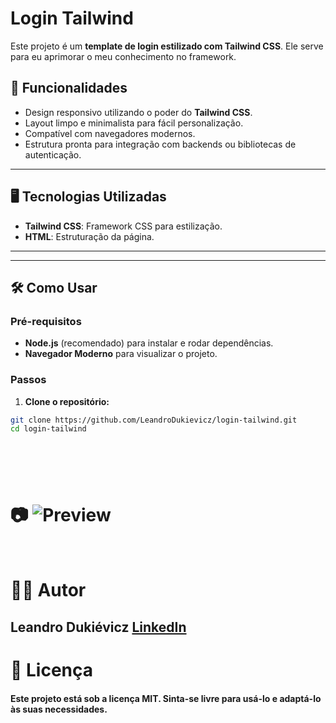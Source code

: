 # Login Tailwind

Este projeto é um **template de login estilizado com Tailwind CSS**. Ele serve para eu aprimorar o meu conhecimento no framework.

## 🚀 Funcionalidades

- Design responsivo utilizando o poder do **Tailwind CSS**.
- Layout limpo e minimalista para fácil personalização.
- Compatível com navegadores modernos.
- Estrutura pronta para integração com backends ou bibliotecas de autenticação.

---

## 🖥️ Tecnologias Utilizadas

- **Tailwind CSS**: Framework CSS para estilização.
- **HTML**: Estruturação da página.

---

---

## 🛠️ Como Usar

### Pré-requisitos

- **Node.js** (recomendado) para instalar e rodar dependências.
- **Navegador Moderno** para visualizar o projeto.

### Passos

1. **Clone o repositório:**

```bash
git clone https://github.com/LeandroDukievicz/login-tailwind.git
cd login-tailwind
```

<br>

###

<br>

# 📷 ![Preview]()

<br>

# 👨‍💻 Autor

## Leandro Dukiévicz [LinkedIn](https://www.linkedin.com/in/leandrodukievicz/)

# 📝 Licença

#### Este projeto está sob a licença MIT. Sinta-se livre para usá-lo e adaptá-lo às suas necessidades.
